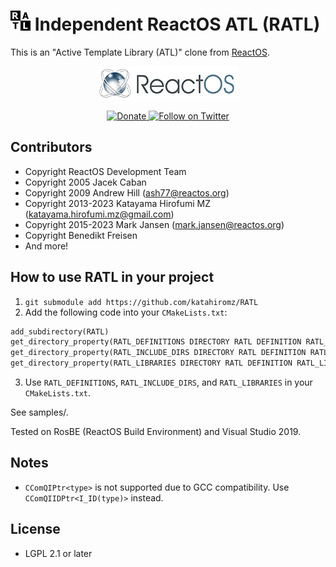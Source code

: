 # ![](img/RATL-32x32.png) Independent ReactOS ATL (RATL)

This is an "Active Template Library (ATL)" clone from [ReactOS](https://reactos.org/).

<p align=center>
  <a href="https://reactos.org/">
    <img alt="ReactOS" src="img/reactos-225x54.png">
  </a>
</p>

<p align=center>
  <a href="https://reactos.org/donate/">
    <img alt="Donate" src="https://img.shields.io/badge/%24-donate-E44E4A.svg">
  </a>
  <a href="https://twitter.com/reactos">
    <img alt="Follow on Twitter" src="https://img.shields.io/twitter/follow/reactos.svg?style=social&label=Follow%20%40reactos">
  </a>
</p>

## Contributors

- Copyright ReactOS Development Team
- Copyright 2005 Jacek Caban
- Copyright 2009 Andrew Hill (ash77@reactos.org)
- Copyright 2013-2023 Katayama Hirofumi MZ (katayama.hirofumi.mz@gmail.com)
- Copyright 2015-2023 Mark Jansen (mark.jansen@reactos.org)
- Copyright Benedikt Freisen
- And more!

## How to use RATL in your project

1. `git submodule add https://github.com/katahiromz/RATL`
2. Add the following code into your `CMakeLists.txt`:

```txt
add_subdirectory(RATL)
get_directory_property(RATL_DEFINITIONS DIRECTORY RATL DEFINITION RATL_DEFINITIONS)
get_directory_property(RATL_INCLUDE_DIRS DIRECTORY RATL DEFINITION RATL_INCLUDE_DIRS)
get_directory_property(RATL_LIBRARIES DIRECTORY RATL DEFINITION RATL_LIBRARIES)
```

3. Use `RATL_DEFINITIONS`, `RATL_INCLUDE_DIRS`, and `RATL_LIBRARIES` in your `CMakeLists.txt`.

See samples/.

Tested on RosBE (ReactOS Build Environment) and Visual Studio 2019.

## Notes

- `CComQIPtr<type>` is not supported due to GCC compatibility. Use `CComQIIDPtr<I_ID(type)>` instead.

## License

- LGPL 2.1 or later
